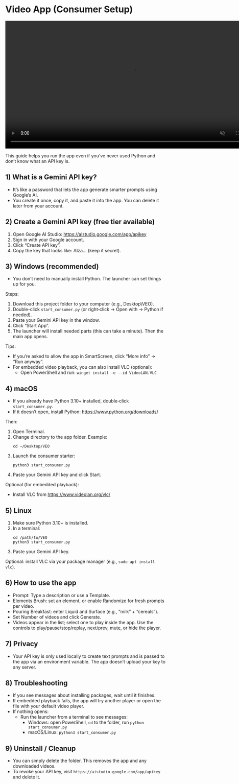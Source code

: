 # Video App (Consumer Setup)
<p align="center">
  <video src="assets/demo.mp4" width="800" controls muted loop></video>
</p>
This guide helps you run the app even if you’ve never used Python and don’t know what an API key is.

## 1) What is a Gemini API key?
- It’s like a password that lets the app generate smarter prompts using Google’s AI.
- You create it once, copy it, and paste it into the app. You can delete it later from your account.

## 2) Create a Gemini API key (free tier available)
1. Open Google AI Studio: https://aistudio.google.com/app/apikey
2. Sign in with your Google account.
3. Click “Create API key”.
4. Copy the key that looks like: AIza... (keep it secret).

## 3) Windows (recommended)
- You don’t need to manually install Python. The launcher can set things up for you.

Steps:
1. Download this project folder to your computer (e.g., Desktop\VEO).
2. Double-click `start_consumer.py` (or right‑click → Open with → Python if needed).
3. Paste your Gemini API key in the window.
4. Click “Start App”.
5. The launcher will install needed parts (this can take a minute). Then the main app opens.

Tips:
- If you’re asked to allow the app in SmartScreen, click “More info” → “Run anyway”.
- For embedded video playback, you can also install VLC (optional):
  - Open PowerShell and run: `winget install -e --id VideoLAN.VLC`

## 4) macOS
- If you already have Python 3.10+ installed, double‑click `start_consumer.py`.
- If it doesn’t open, install Python: https://www.python.org/downloads/

Then:
1. Open Terminal.
2. Change directory to the app folder. Example:
   ```
   cd ~/Desktop/VEO
   ```
3. Launch the consumer starter:
   ```
   python3 start_consumer.py
   ```
4. Paste your Gemini API key and click Start.

Optional (for embedded playback):
- Install VLC from https://www.videolan.org/vlc/

## 5) Linux
1. Make sure Python 3.10+ is installed.
2. In a terminal:
   ```
   cd /path/to/VEO
   python3 start_consumer.py
   ```
3. Paste your Gemini API key.

Optional: install VLC via your package manager (e.g., `sudo apt install vlc`).

## 6) How to use the app
- Prompt: Type a description or use a Template.
- Elements Brush: set an element, or enable Randomize for fresh prompts per video.
- Pouring Breakfast: enter Liquid and Surface (e.g., “milk” + “cereals”).
- Set Number of videos and click Generate.
- Videos appear in the list; select one to play inside the app. Use the controls to play/pause/stop/replay, next/prev, mute, or hide the player.

## 7) Privacy
- Your API key is only used locally to create text prompts and is passed to the app via an environment variable. The app doesn’t upload your key to any server.

## 8) Troubleshooting
- If you see messages about installing packages, wait until it finishes.
- If embedded playback fails, the app will try another player or open the file with your default video player.
- If nothing opens:
  - Run the launcher from a terminal to see messages:
    - Windows: open PowerShell, `cd` to the folder, run `python start_consumer.py`
    - macOS/Linux: `python3 start_consumer.py`

## 9) Uninstall / Cleanup
- You can simply delete the folder. This removes the app and any downloaded videos.
- To revoke your API key, visit `https://aistudio.google.com/app/apikey` and delete it.
